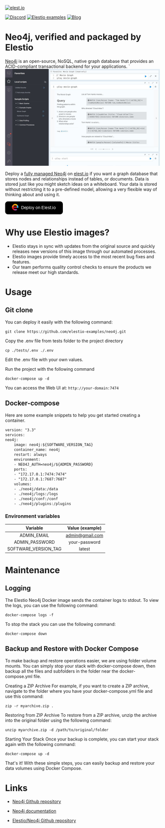 <a href="https://elest.io">
  <img src="https://elest.io/images/elestio.svg" alt="elest.io" width="150" height="75">
</a>

[![Discord](https://img.shields.io/static/v1.svg?logo=discord&color=f78A38&labelColor=083468&logoColor=ffffff&style=for-the-badge&label=Discord&message=community)](https://discord.gg/4T4JGaMYrD "Get instant assistance and engage in live discussions with both the community and team through our chat feature.")
[![Elestio examples](https://img.shields.io/static/v1.svg?logo=github&color=f78A38&labelColor=083468&logoColor=ffffff&style=for-the-badge&label=github&message=open%20source)](https://github.com/elestio-examples "Access the source code for all our repositories by viewing them.")
[![Blog](https://img.shields.io/static/v1.svg?color=f78A38&labelColor=083468&logoColor=ffffff&style=for-the-badge&label=elest.io&message=Blog)](https://blog.elest.io "Latest news about elestio, open source software, and DevOps techniques.")

# Neo4j, verified and packaged by Elestio

[Neo4j](https://github.com/neo4j) is an open-source, NoSQL, native graph database that provides an ACID-compliant transactional backend for your applications.
`
<img src="https://github.com/elestio-examples/neo4j/blob/main/neo4j.jpg" alt="neo4j" width="800">

Deploy a <a target="_blank" href="https://elest.io/open-source/neo4j">fully managed Neo4j</a> on <a target="_blank" href="https://elest.io/">elest.io</a> if you want a graph database that stores nodes and relationships instead of tables, or documents. Data is stored just like you might sketch ideas on a whiteboard. Your data is stored without restricting it to a pre-defined model, allowing a very flexible way of thinking about and using it.

[![deploy](https://github.com/elestio-examples/neo4j/blob/main/deploy-on-elestio.png)](https://dash.elest.io/deploy?source=cicd&social=dockerCompose&url=https://github.com/elestio-examples/neo4j)

# Why use Elestio images?

- Elestio stays in sync with updates from the original source and quickly releases new versions of this image through our automated processes.
- Elestio images provide timely access to the most recent bug fixes and features.
- Our team performs quality control checks to ensure the products we release meet our high standards.

# Usage

## Git clone

You can deploy it easily with the following command:

    git clone https://github.com/elestio-examples/neo4j.git

Copy the .env file from tests folder to the project directory

    cp ./tests/.env ./.env

Edit the .env file with your own values.

Run the project with the following command

    docker-compose up -d

You can access the Web UI at: `http://your-domain:7474`

## Docker-compose

Here are some example snippets to help you get started creating a container.

    version: "3.3"
    services:
    neo4j:
        image: neo4j:${SOFTWARE_VERSION_TAG}
        container_name: neo4j
        restart: always
        environment:
        - NEO4J_AUTH=neo4j/${ADMIN_PASSWORD}
        ports:
        - "172.17.0.1:7474:7474"
        - "172.17.0.1:7687:7687"
        volumes:
        - ./neo4j/data:/data
        - ./neo4j/logs:/logs
        - ./neo4j/conf:/conf
        - ./neo4j/plugins:/plugins

### Environment variables

|       Variable       | Value (example)  |
| :------------------: | :--------------: |
|     ADMIN_EMAIL      | admin@gmail.com  |
|    ADMIN_PASSWORD    |  your-password   |
| SOFTWARE_VERSION_TAG |      latest      |

# Maintenance

## Logging

The Elestio Neo4j Docker image sends the container logs to stdout. To view the logs, you can use the following command:

    docker-compose logs -f

To stop the stack you can use the following command:

    docker-compose down

## Backup and Restore with Docker Compose

To make backup and restore operations easier, we are using folder volume mounts. You can simply stop your stack with docker-compose down, then backup all the files and subfolders in the folder near the docker-compose.yml file.

Creating a ZIP Archive
For example, if you want to create a ZIP archive, navigate to the folder where you have your docker-compose.yml file and use this command:

    zip -r myarchive.zip .

Restoring from ZIP Archive
To restore from a ZIP archive, unzip the archive into the original folder using the following command:

    unzip myarchive.zip -d /path/to/original/folder

Starting Your Stack
Once your backup is complete, you can start your stack again with the following command:

    docker-compose up -d

That's it! With these simple steps, you can easily backup and restore your data volumes using Docker Compose.

# Links

- <a target="_blank" href="https://github.com/neo4j">Neo4j Github repository</a>

- <a target="_blank" href="https://neo4j.com/docs/">Neo4j documentation</a>

- <a target="_blank" href="https://github.com/elestio-examples/neo4j">Elestio/Neo4j Github repository</a>
